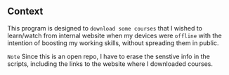 ## Context
This program is designed to `download some courses` that I wished to learn/watch from internal website when my devices were `offline` with the intention of boosting my working skills, without spreading them in public.

`Note` Since this is an open repo, I have to erase the senstive info in the scripts, including the links to the website where I downloaded courses.
